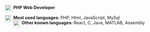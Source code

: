 <!---
fabianomilone/fabianomilone is a ✨ special ✨ repository because its `README.md` (this file) appears on your GitHub profile.
You can click the Preview link to take a look at your changes.
--->


<div>
  <img src="https://user-images.githubusercontent.com/47993274/198099322-937b3649-44e3-4e0b-a59c-828fbd1cdcc4.png" style="width: 24px" align="left" />
  <strong>PHP Web Developer</strong>
</div>
<br>
<div>
  <div>
    <img src="https://user-images.githubusercontent.com/47993274/198100297-ef5a7f1f-031b-4467-bad3-594bb5b6489e.png" style="width: 24px" align="left" />
    <strong>Most used languages: </strong>PHP, Html, JavaScript, MySql
  </div>
  <div>
    <img src="https://user-images.githubusercontent.com/47993274/198103592-cb93612a-f3bb-46b0-9e18-91ca7ed12793.png" style="width: 24px;" align="left" />
    <strong>Other known languages: </strong>React, C, Java, MATLAB, Assembly
  </div>
</div>






<!-- https://readme-stats-fabianomilone.vercel.app/ -->
<!--
<a href="https://github.com/anuraghazra/github-readme-stats">
  <img align="center" src="https://readme-stats-eta-nine.vercel.app/api/top-langs/?username=fabianomilone&theme=tokyonight&langs_count=8" />
</a>
<a href="https://github.com/anuraghazra/convoychat">
  <img align="center" src="https://readme-stats-eta-nine.vercel.app/api?username=fabianomilone&count_private=true&show_icons=true&theme=tokyonight" />
</a>
-->
